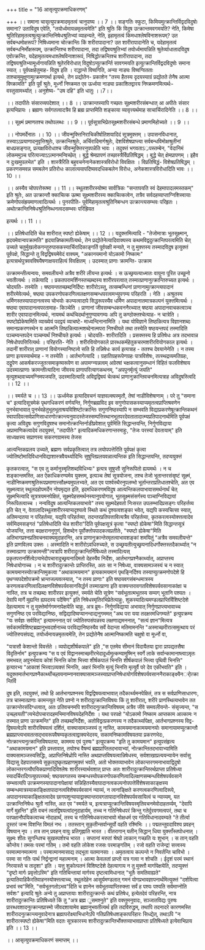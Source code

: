 +++
title = "16 आसृत्युपक्रमाधिकरणम्"

+++
।। समाना चासृत्युपक्रमादमृतत्वं चानुपाष्य ।। 7 ।। सङ्गतिः स्फुटा, किमियमुत्क्रान्तिर्विद्वदविदुषोः समाना? उताविदुष एवेति, "तयोर्ध्वमायन्नमृतत्वमेति" इति श्रुतिः किं विदुष उत्क्रान्तमवगमयति? नेति, किमेषा श्रुतिरिहामृतत्वश्रुत्युत्क्रान्तिनिषेधश्रुतिभ्यां व्याहन्यते, नेति, इहामृतत्वं किमधाश्लेषविनाशरूपम्? उत सर्वबन्धमोक्षरूपं? निषिध्यमाना चोत्क्रान्तिः किं शरीरापादाना? उत शारीरापादानेति च, यदेहामृतत्वं सर्वबन्धनिर्मोक्षरूपम्, उत्क्रान्तिश्च शरीरपादाना, तदा तद्विषयश्रुतिभ्यां तयोर्ध्वमायन्निति श्रुतेर्व्याधातादविदुष एवोत्क्रन्तिः, यदेहामृतत्वमधाश्लेषविनाशारूपं, निषिद्धोत्क्रन्तिश्च शारीरापादाना, तदा तद्विषयश्रुतिभ्यामूर्ध्वगायन्निति श्रुतेरविरोधात् विदुषोऽप्युत्क्रार्न्ति सावगमयति इत्युत्क्रान्तिर्विद्वदविदुषोः समाना स्यात् । पूर्वपक्षहेतुमाह- विदुष इति । राद्धान्ते विष्वगिति, अन्या नाड्यः विष्वग्वितताः ताश्चामुमुक्षूणामुत्क्रमणार्था इत्यर्थः, तेन प्रद्योतेन- प्रकाशेन "तस्य हैतस्य दृदयस्याग्रं प्रद्योतते तेनैष आत्मा विष्क्रामति" इति पूर्वं श्रुतेः, मूर्ध्नो निष्क्रमत एव ऊर्ध्वया नाड्या प्रकाशितद्वारय निष्क्रमणमित्यर्थः- वस्तुसामर्थ्यात् । अनुशेष्य- "उष दहि" इति धातुः ।।7।।

।। तदापीतेः संसारव्यपदेशात् ।। 8 ।। उत्क्रान्तस्यापि गच्छतः सूक्ष्मशरीरसंबन्धात् आ अपीतेः संसार इत्यभिप्रायः । ब्रह्मणः सर्वगतत्वादत्रैव हि ब्रह्म प्राप्तमिति शङ्काया व्यावृत्त्यर्थमाह साचार्चिरादिनेति ।। 8 ।।

।। सूक्ष्मं प्रमाणतश्च तथोपलब्धः ।। 9 ।। पूर्वसूत्राभिप्रेतसूक्ष्मशरीरसंबन्धे प्रमाणमिहोच्यते ।। 9 ।।

।। नोपमर्देनातः ।। 10 ।। जीवन्मुक्त्तिनिराचिकीर्षातिशयादिदं सूत्रमुक्त्तम् । उपासनविधानात्, तस्याऽऽप्रयाणादनुवृत्तिश्रुतेः, उत्क्रान्तिश्रुतेः, अर्चिरादिमार्गश्रुतेः, देशविशेषप्राप्त्या सर्वबन्धविमोक्षश्रुतीनां बाधप्रसङ्गात्, प्रत्यक्षविरोधाश्च जीवन्मुक्त्तिरनुपपन्नेति भावः । तदुक्त्तं भगवताऽ्रपस्तम्बेन, "वेदानिमं लोकममुञ्च परित्यज्याऽऽत्मानमन्विच्छेत् । बुद्धे श्रेमप्रापणं तच्छास्त्रैर्विप्रतिषिद्धम् । बुद्धे चेत् क्षेमप्रापणम् । इहैव न दुःखमुपलभेत" इति । शास्त्रैरिति बहुवचनेनानेकशास्त्रविरोधो विवक्षितः । विप्रतिषिद्धं- विशेषप्रतिषिद्धम् । प्रकरणसमवन्न समबलेन प्रतिरोधः कालात्ययापदिष्यवदधिकबलेन विरोधः, अनेकशास्त्रविरोधादिति भावः ।। 10 ।।

।। अस्यैव चोपपत्तेरूष्मा ।। 11 ।। स्थूलशरीरस्योष्मा सार्वत्रिकः "सन्तापयति स्वं देहमापादलमस्तकम्" इति श्रुतेः, अत उत्क्रान्तौ क्काचित्क ऊष्मा सूक्ष्मशरीरस्य क्काचित्कत्वेन, तत्रैव सर्वदहव्याप्ताग्निशिस्वायाः क्रमेणोपसंह्रयमाणत्वादित्यर्थः । पुनरपीति- पूर्वमिहामृतत्वश्रुतिनिबन्धन उत्क्रान्त्यसम्भवः परिहृतः । अथोत्क्रान्तिनिषेधश्रुतिनिब्धनत्वदसम्भवः परिह्रियत

इत्यर्थः ।। 11 ।।

।। प्रतिषेधादिति चेन्न शारीरात् स्पष्टो ह्येकेषाम् ।। 12 ।। यदुक्त्तमित्यादि - "तेजोमात्राः भूतसूक्ष्मान्, हृदयमेवान्वपक्रामति" हृदयान्निष्कामतीत्यर्थः, तेन प्रद्योतेनेत्यादिवाक्यस्य कथमविद्वदुत्क्रान्तिपरत्वमिति चेत् उच्यते चतुर्मुखलोकगन्तुरुपासकस्यार्चिरादिकाङ्गर्ति पूर्वपक्षी मन्यते, न तु मुक्त्तस्य तस्मादविदुष इत्युक्त्तं पूर्वपक्षे, सिद्धान्ते तु विद्वद्विषयमेवेदं वाक्यम्, "अकानयमानो योऽकामो निष्कामः" इत्यत्रार्थपुत्रववविषयैषणाक्षयराहित्यं विवक्षितम् । उदस्मात् प्राणाः क्रामन्ति- उत्क्राम

उत्क्रामन्तीत्यन्वयः, समवलीयन्ते अत्रैव शरीरे लीयन्त इत्यर्थः । स ऊच्छ्रयत्याध्मातः वायुना पूरित उच्छूनो भवतीत्यर्थः । तन्नेत्यादि । प्रकतपरामर्शिनस्तच्छब्दस्य शारीरपरत्वात् तस्मात्प्राणानुत्क्रान्तिरुच्यत इत्यर्थः । चोदयति- तस्येति । षष्ठयन्ततच्छब्दनिर्दिष्टः शारीरोऽस्तु, तत्सम्बन्धिनां प्राणानामुत्क्रान्त्यपादानं शरीरमेवेत्यर्थः, षष्ठ्या उपकरणोपकरणित्वलक्षणसम्बन्धपरत्वमभ्युपगम्य परिहरति । नेति । अश्रुतस्य धर्मिणस्तस्यापादानत्वस्य चोभयोः कल्प्यत्वादापे सिद्धरूपस्यैव धर्मिण अपादानातमात्रकल्पनं युक्त्तमित्यर्थः । षष्ठ्या एवापादानत्वपरतामाह- किञ्चेति । प्राणानां जीवसम्बन्धकवननैरथ्यात् षष्ठया अपादानवाचकत्वाञ्च शारीर एवापादानमित्यर्थः, नायमर्थ कथंचिदर्थानुगुण्यावगम्यः अपि तु कण्ठोक्त्तश्चेत्याह- न चात्रेति । स्पष्टोह्येकेषामिति व्याख्येयं पदद्वयं व्याचष्टे- माध्यन्दिनानामिति । यथा योविज्ञाने तिष्ठन्नित्यत्र विज्ञानशब्दः समानप्रकरणस्थेन य आत्मनि तिष्ठन्नित्यात्मशब्देनात्मपरा निश्चीयते तथा तस्येति षष्ठयन्तपदं तस्मादिति पञ्चम्यन्तपदेन पञ्चम्यर्थं निश्चीयते इत्यर्थः । चोदयति- शारीरादिति । प्रसक्त्तस्य हि प्रतिषेधः अत्र तदभावान्न निषेधोपपत्तिरित्यर्थः । परिहरति- नेति । शरीरवियोगकाले प्रारब्धकर्महेतुकचरमशरीरवियोगकाल इत्यर्थः । तदानीं शारीरात् प्राणानां वियोगस्यानिष्टत्वे सति हि तन्निषेधः कार्य इत्यत्राह - ततश्च देवयानेनेति । न तस्य प्राणा इत्यस्यार्थमाह - न तस्येति । आर्तभागेत्यादि । ग्रहातिग्रहरूपेणग्रहः पात्रविशेषः, तत्स्थद्रव्यमतिग्रहः, दद्रूपेण आकर्षकरज्जुतत्समाकृष्यरूपेण वा अपामग्न्यन्नत्वम् अग्रेरषां भक्षकत्वानुसम्धानं विहितं फलविशेषाय उदस्मात्प्राणाः क्रामन्तीत्यादिना जीवस्य प्राणापरित्यागकथनम्, "अपपुनर्मृत्युं जयति" मृत्युशब्दवाच्यमग्निमपजयति, उदस्मादित्यादि अविद्वद्विषयं चेत्कथं प्राणानुक्रान्तिवचनमित्यत्राह अविदुषस्त्विदि ।। 12 ।।

।। स्मर्यते च ।। 13 ।। ऊर्ध्वमेक इत्यादिवचनं याज्ञवल्क्यस्मृतौ, तेषां नाडीविशेषाणाम् । परे तु "समाना च" इत्यादिसूत्रमेकं पृथगधिकरणं वर्णयन्ति, निर्गुणब्रह्मविद इव सगुणोपासकस्याप्यमृतत्वप्राप्तिश्रवणेन पुनर्भवाभावात् पुनर्भवहेतुभूतभूताश्रयविशिष्टोत्क्रान्तिः सगुणनिष्ठस्यापि न सम्भवति विद्याप्रकरणेषूत्क्रान्तिकथनं स्वापादिवत्सर्वप्राणिसाधारणोत्क्रान्त्यनुवादस्तेजस्सम्पत्तिस्थानभूतपरदेवतातादात्म्यप्रतिपादनार्थमिति पूर्वपक्षं कृत्वा अविदुषः सगुणविदुषश्च समानोत्क्रान्तिर्नाडीप्रवेशात् पूर्वमिति सिद्धान्तयन्ति, निर्गुणविद्याया अप्रामाणिकत्वादेवं तदयुक्त्तं, "तदापीतेः" इत्यादिकमधिकरणान्तरमाहुः, "तेजः परस्यां देवतायाम्" इति साध्यक्षस्य सप्राणस्य सकरणग्रामस्य तेजस

आत्यन्तिकप्रलय उच्यते, ब्रह्मणः सर्वप्रकृतित्वात् तत्र लयोपपत्तेरिति पूर्वपक्षं कृत्वा ज्योतिष्टोमादिविधानविद्याशास्त्रवैयर्थ्यादिभिः सुषुप्तिप्रलयवन्नात्यन्तिक इति सिद्धान्तयन्ति, तदप्ययुक्त्तं

कृतकरत्वात्, "स एव तु कर्मानुस्मृतिशब्दविधिभ्यः" इत्यत्र सुषुप्तौ सुनिरूपितो ह्ययमर्थः । न च शङ्कान्तमस्ति, अत ऐकाधिकरण्यमेव युक्त्तम्, इत्यञ्च तेषां सूत्रयोजना, तश्च तेजो भूतान्तरसंसृष्टं सूक्ष्मं, नाडीनिष्क्रमणश्रुतिरूपप्रमाणात्त्सौक्ष्म्यमुपलभ्यते, अत एव पार्श्वस्थैरनुपलम्भो भूर्तान्तराप्रतिधातश्चेति, अत एव सूक्ष्मत्वात् स्थूलदहोपमर्देन नोपमृद्यत इति, इदमधिकरणमविदुष आत्यन्तिकलयाभावासमर्थनार्थं चेत् सूक्ष्मभित्यादि सूत्रत्रयमनपेक्षितं, सूक्ष्मपेहसमर्थनस्यानुपयोगात्, भूतसूक्ष्मसंसर्गस्य पञ्चाग्निविद्यायां निरूपितत्वाच्च । नन्वविदुष आत्यन्तिकलयाभावे" तस्य सूक्ष्मदेहवतो निःसरत उपलम्भादिप्रसङ्गः परिहर्त्तव्य इति चेत् न, वेतालादिस्थूलशरीरस्याप्यदृश्यत्वे स्थिते कथं दृश्यत्वशङ्का भवेत्, यद्यपि कस्यचित्सा स्यात्, अतिमन्दतया न परिहर्तव्या, यद्यपि परिहर्तव्या, तदन्तरप्रतिपत्तावित्यत्रैव परिहर्तव्या, कृतकरत्वस्योक्त्तत्वादेव सर्वमिदमसङ्गतं "प्रतिषेधादिति चेन्न शारीरा"दिति पूर्वपक्षसूत्रं कृत्वा "स्पष्टो ह्येकेषा"मिति सिद्धान्तसूत्रं योजयन्ति, तत्ता बदक्षराननुगुणं, हिशब्देन पूर्वोक्त्तोपपादकत्वप्रतीतेः, "स्पष्टो ह्येकेषा"मिति अतिभागप्रश्नप्रतिवचनवाक्यमुदाहरन्ति, अत्र प्राणानुक्रान्तेरमृतत्वाभावशङ्कां शमयितुं "अत्रैव समवलीयन्ते" इति प्राणविलय उक्त्तः । अस्मादिति न शारीरोऽवधिरुच्यते, स उच्छ्रयतीत्युच्छ्रयनादिधर्गोक्त्तस्तदैकार्थ्यात् "न तस्मात्प्राणा उत्क्रामन्ती"त्यत्रापि शरीरादुत्क्रान्तिर्निषिध्यते तस्मादित्यस् प्रकृतपरानर्शित्वेऽप्यभेदोपचारादुच्छ्रयनादिमतो देहस्यैव निर्देशः, आर्तभागप्रश्नैकार्थ्यात्, अप्राप्तस्य निषेधायोगाच्च । न च शारीरादुत्क्रान्तेः प्राप्तिरस्ति, अतः सा न निषेध्या, वाक्यसामञ्जस्यं च न स्यात् कामयमानस्योत्क्रान्तिमुकत्वा "अथाकामयमान" इत्यकामयमानं पृथङ्निर्दिश्य तस्याप्युत्क्रमणोपदेशे हि पृथग्व्यपदेशोपक्रमो भ्रान्तजल्पवत्स्यात्, "न तस्य प्राणाः" इति षष्ठयवगसंबन्धमात्रस्य करणत्वकरणित्वादिलक्षणविशेषपर्यवसानसिर्द्धर्न तस्मात्प्राणा इति वाक्यन्तरावगतविशेषपर्यवसानाकांक्षा च नास्ति, तत्र च तच्छब्दः शारीरपर इत्युक्त्तं, स्मर्यते चेति सूत्रेण "सर्वभूतात्मभूतस्य सम्यग् भूतानि पश्यतः । देवापि मार्गे मुह्यन्ति ह्यपदस्य पदैषिण" इति निषेधस्मृतिरभिप्रेतेत्याहुः, शुकस्यादित्यमण्डलप्राप्तिर्विशिष्टदेशे देहत्यामाय न तु मुक्त्तेर्मार्गगमनापेक्षयेति चाहुः, अत्र व्रूमः- निर्गुणविद्याया अभावात् निर्गुणप्राप्त्यभावाच्च सगुणनिष्ठ एव परविद्यानिष्ठः, सद्विद्यादिष्वप्यानन्दाद्यनुगममत् "अथ परा यया तदक्षरमधिगम्यते" इत्युपक्रम्य "यः सर्वज्ञः सर्ववित्" इत्यामननात् परं ज्योतिरुपसंपन्नस्य लक्षणाद्यमननात्, "सत्यं ज्ञान"मित्यत्र सर्वकामविशिष्टब्रह्मानुभवदर्शनाच्च परविद्यानिष्ठस्यैव सर्वे वेदान्ता मतिमामनन्ति "अस्माच्छरीरात्समुत्थाय परं ज्योतिरुपसंपद्य, तयोर्ध्वमायन्नमृतत्वमेति, तेन प्रद्योतेनैष आत्मानिष्कामति चक्षुषो वा मूर्ध्नो वा,

"यत्रासौ केशान्तो विवर्त्तते । व्यपोद्यशीर्षकपाले" इति ,"स एतमेव सीमानं विदायैतया द्वारा प्रापद्यतसैषा विदृतिर्नाम" इत्युपक्रम्य "स य एवं विद्वानस्माच्छरीरभेदादूर्ध्वमुत्कम्यामुष्मिन् स्वर्गे लाके सर्वान्कामानाष्त्वाऽमृतः समभवत् अपुनर्भवाय कोशं भिनत्ति कोश भित्त्वा शीर्षकपालं भिनत्ति शीर्षकपालं भित्त्वा पृथिवी भिनत्ति" इत्यारभ्य "आकाशं भित्त्वाऽव्यक्त्तं भिनत्ति, अक्षरं भिनत्ति मृत्युं भिनत्ति मृत्युर्वै परे देव एकीभवति" इति । यदुक्त्तमार्तभागप्रश्नैकार्थ्योच्छ्वयनाम्नानवाक्यासामञ्जस्याप्राप्तनिषेधायोगविशेषपर्यवसाननैराकाङ्क्ष्यैनर्ोत्क्रान्तिर्वि

दुष इति, तदयुक्त्तं, तथो हि आर्तभागप्रश्नस्य विद्वद्विषयत्वाभावात् तदैकार्थ्यमनपेक्षितं, तत्र स सर्वप्राणिसाधारणः, तत्र चास्मात्प्राणाः कामन्त्युत नेति प्रश्नो न शरीरादुत्क्रान्तिविषयः किं तु शारीरात्, शरीरे प्राणस्थित्यभावेन तत उत्क्रान्तेरसंदिग्धत्वात्, अतः प्रतिवचनमपि शारीरादनुत्क्रान्तिविषयम् अत्रैव जीवे समवलीयन्ते- संसृज्यन्त, "स उच्छ्वयती"त्यभेदोपचारादहमभिमानविषयदेहनिर्देशः । यथा परपक्षे "योऽकामो निष्काम आप्तकाम आत्कामः न तस्मात् प्राणा उत्क्रमन्ति" इति तच्छब्दनिर्देशः, अतोविद्वत्प्रकरणस्य न तदैकार्थ्यापेक्षा, आर्तभागप्रश्नस्य विद्व-द्विषयत्वेऽपि शारीरविषयत्वं दर्शितं, वाक्यासामञ्जस्यं तु नास्ति, कामयमानाकामयमानयोः समानायामप्युत्क्रान्तौ ब्रह्मप्राप्त्यभावतत्सद्भावरूपवैषम्यकृतत्वाद्वाक्यभेदस्य, सकामनिष्कामविषयतया प्रकरणभेदः, नोत्क्रान्त्यनुत्क्रान्तिविषयतया, काममय एवं पुरुषः" इत्युपक्रम्य "इति तु कामयमान" इत्युपसंहृत्य "अथाकामयमान" इति प्रस्तावात्, तयोश्च वैषम्यं ब्रह्मप्राप्तितदभावाभ्यां, नोत्क्रान्तितदभावाभ्यामिति वाक्यसामञ्जस्यसिद्धिः, अप्राप्तिनिषेध्रोपि नास्ति अथप्राप्तविषयत्वान्निषेधस्य, सर्वशाखाप्रत्ययन्यायेन सर्वासु विद्यासु देहपातसमये सुकृतदुष्कृतप्रहाणमुक्त्तं भवति, अतो भोक्त्तव्याभावेन लोकान्तरगमनाभावाद्विदुषो लोकान्तरगत्यौपयिकप्राणादिविश्लेषः शारीरस्यार्थवशात् प्राप्तः अतः शारीरादुत्क्रान्तिरर्थप्राप्ता प्रतिषेध्या स्यादर्चिरादिगत्युपपत्त्यर्थ; षष्ठयवगतस्य सम्बन्धस्योपकरणोपकरणित्वादिलक्षणसम्बन्धविशेषपर्यवसाने सम्भवत्यपि उत्क्रमणस्यापादानापेक्षायां सन्निहितस्यैवापादानत्वकल्पनोपपत्तेर्विशेषसाकाङ्क्षस्य सम्बन्धमात्रस्याकाङ्क्षितापादानत्वविशेषपर्यवसानं न्याय्यं, न त्वनाङ्क्षिते करणत्वकरणित्वादिरूपे, अपादानस्याकाङ्क्षितत्वादेव छागपशुन्यायाद्वाक्यान्तरावगतापादानविशेषपर्यवसायित्वं च न्याय्यम्, यत उत्क्रान्तिनिषेधः श्रुतौ नास्ति, अत एव "स्मर्यते च, इत्यत्राप्युत्क्रान्तिविषयस्मृतिवचनमेवोदाहतर्व्यम्, "देवापि मार्गे मुहन्ति" इति वचनं त्वतद्विषयत्वांदनुदाहार्यम्, तच्च न गतिनिषेधपरं किन्तु गतेर्दुरवगमत्वपरं, तथा च परपक्षानौपयिकत्वाच्च नोदाहार्थं, तस्य च गतिनिषेधकरत्वाभावो मोक्षधर्म एव गतिविधानादवम्यते "ते तीर्त्वा दुस्तरं जन्म विशन्ति विमलं नभः । ततस्तान् सुकृतीन्सर्वान्सूर्यो वहति रश्मिभिः ।। पद्मतन्तुवदाविश्य प्रवहन् विषयान् नृप । तत्र तान् प्रवहन् वायुः प्रतिगृह्नाति भारत । वीतरागान् यतीन् सिद्धान् धिया युक्त्ताँस्तपोधनात् । सूक्ष्मः शीतः सुगन्धिश्च सुखस्पर्शश्च भारत । सप्तानां मरुतां श्रेष्ठो लाकान् गच्छति यः शुभान् । स तान् वहति कौन्तेय ! तमसः परमां गतिम् । तमो वहति लोकेश रजसः परमाङ्गतिम् । रजो वहति राजेन्द्र! सत्त्वस्य परमात्मानमात्मना । परमात्मानमासाद्य तद्भूता यतमानसाः । अमृतत्वाय कल्पन्ते न निवर्तन्ति चाविभो । परमा सा गतिः पार्थ निर्द्वन्द्वानां महात्मनाम् । आत्मा केवलतां प्राप्तो यत्र गत्वा न शोचति । ईदृशं परमं स्थानं निरयास्ते च तादृशा" इति । यत्तु शुकोत्पतनं विशिष्टदेशे देहत्यागाय न तु मुक्त्तौ मार्गापेक्षयेति, तदप्युक्त्तं "दृष्टो मार्गः प्रवृत्तोऽस्मि" इति गतिचिन्तायां मार्गस्य दृष्टत्वामिधानात् "भूतैः समतिवाह्यते" इत्यातिवाहिकैरतिवाहनस्योक्त्तत्वाच्च, स्थूलदेहेन आसूर्यमण्डलात् गमनं योगप्रभावज्ञापनार्थमित्युक्त्तं "दर्शयित्वा प्रभावं स्व"मिति, "सर्वभूतगतोऽभव"दिति च ज्ञानेन सर्वभूतव्याप्तिरुक्त्ता सर्वं ह पश्यः पश्यति सर्वमाप्नोति सर्वशः" इत्यादि श्रुतेः अन्ये तु अप्राप्तायाः शारीरादुत्क्रान्तेः कथं प्रतिषेध, इत्येतदेवं परिहरन्ति, नात्र शारीरादुत्क्रान्तिः प्रतिषिध्यते किं तु "अत्र ब्रह्म ुसमश्नुते" इति वक्त्तुमनुवादः, सञ्जातविद्यः पुरुषः प्रारब्धवशादनुत्क्रान्तप्रास्मो जीवदशायामेव ब्रह्मानुभवतीत्यर्थ इति तदविरुद्धम्, तथापि तदनादरे कारणमस्ति शारीरादनुत्क्रान्त्यनुवादेनात्र ब्रह्मापरोक्ष्याभिधानेऽपि गतिप्रतिषेधशङ्कापरिहारः सिध्द्येत्, तथाऽपि "न शारीरात्स्पष्टो ह्येकेषा"मिति वदतः सूत्रकारस्य शारीरादुत्क्रान्तिर्भोक्त्तव्याभावप्राप्ता प्रतिषिध्यते इत्येवाभिप्राय इति ।। 13 ।।

।। आसृत्युपक्रमाधिकरणं समाप्तम् ।।

